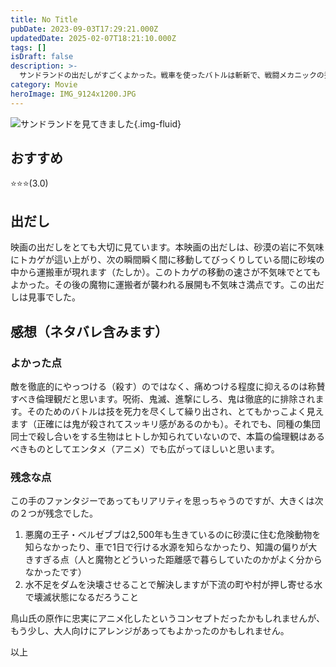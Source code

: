 ```yaml
---
title: No Title
pubDate: 2023-09-03T17:29:21.000Z
updatedDate: 2025-02-07T18:21:10.000Z
tags: []
isDraft: false
description: >-
  サンドランドの出だしがすごくよかった。戦車を使ったバトルは斬新で、戦闘メカニックの秀逸さや悪役・魔物キャラクタの描き方など鳥山明ワールド全開でした。敵を痛めつけても殺すまではしないという倫理観は称賛でき、すぐ「ぶっ殺す」と叫ぶ他のアニメにも広がって欲しい倫理観です。本編は子供向けファンタジーとして夏休みにワクワクしながら家族で見られる映画だと思います。
category: Movie
heroImage: IMG_9124x1200.JPG
---
```


![サンドランドを見てきました](https://object-storage.tyo2.conoha.io/v1/nc_.../blog-astro-assets/IMG_9124x1200.JPG){.img-fluid}

## おすすめ
⭐️⭐️⭐️(3.0)

## 出だし

映画の出だしをとても大切に見ています。本映画の出だしは、砂漠の岩に不気味にトカゲが這い上がり、次の瞬間瞬く間に移動してびっくりしている間に砂埃の中から運搬車が現れます（たしか）。このトカゲの移動の速さが不気味でとてもよかった。その後の魔物に運搬者が襲われる展開も不気味さ満点です。この出だしは見事でした。

## 感想（ネタバレ含みます）

### よかった点

敵を徹底的にやっつける（殺す）のではなく、痛めつける程度に抑えるのは称賛すべき倫理観だと思います。呪術、鬼滅、進撃にしろ、鬼は徹底的に排除されます。そのためのバトルは技を死力を尽くして繰り出され、とてもかっこよく見えます（正確には鬼が殺されてスッキリ感があるのかも）。それでも、同種の集団同士で殺し合いをする生物はヒトしか知られていないので、本篇の倫理観はあるべきものとしてエンタメ（アニメ）でも広がってほしいと思います。



### 残念な点

この手のファンタジーであってもリアリティを思っちゃうのですが、大きくは次の２つが残念でした。



1. 悪魔の王子・ベルゼブブは2,500年も生きているのに砂漠に住む危険動物を知らなかったり、車で1日で行ける水源を知らなかったり、知識の偏りが大きすぎる点（人と魔物とどういった距離感で暮らしていたのかがよく分からなかったです）
2. 水不足をダムを決壊させることで解決しますが下流の町や村が押し寄せる水で壊滅状態になるだろうこと



鳥山氏の原作に忠実にアニメ化したというコンセプトだったかもしれませんが、もう少し、大人向けにアレンジがあってもよかったのかもしれません。



以上
